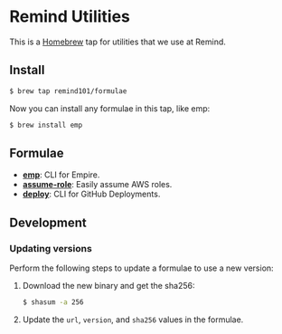# Remind Utilities

This is a [Homebrew](http://brew.sh/) tap for utilities that we use at Remind.

## Install

```bash
$ brew tap remind101/formulae
```

Now you can install any formulae in this tap, like emp:

```bash
$ brew install emp
```

## Formulae

* **[emp](https://github.com/remind101/empire)**: CLI for Empire.
* **[assume-role](https://github.com/remind101/assume-role)**: Easily assume AWS roles.
* **[deploy](https://github.com/remind101/deploy)**: CLI for GitHub Deployments.

## Development

### Updating versions

Perform the following steps to update a formulae to use a new version:

1. Download the new binary and get the sha256:

   ```bash
   $ shasum -a 256
   ```
2. Update the `url`, `version`, and `sha256` values in the formulae.
